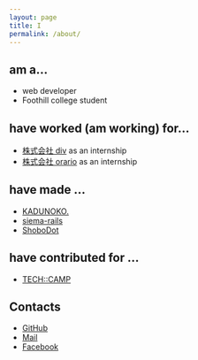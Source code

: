 ```yaml
---
layout: page
title: I
permalink: /about/
---
```


## am a...

* web developer
* Foothill college student

## have worked (am working) for...

* [株式会社 div](https://tech-camp.in/) as an internship
* [株式会社 orario](http://www.orario.jp/) as an internship

## have made ...
* [KADUNOKO.](http://kadunoko.jp/)
* [siema-rails](https://github.com/Naggi-Goishi/siema-rails)
* [ShoboDot](/apps/shobodot/index.html)

## have contributed for ...

* [TECH::CAMP](https://tech-camp.in/)

## Contacts

* [GitHub](https://github.com/Naggi-Goishi)
* [Mail](mailto:naggitapdance@gmail.com)
* [Facebook](https://www.facebook.com/nagi.love.lafu)
